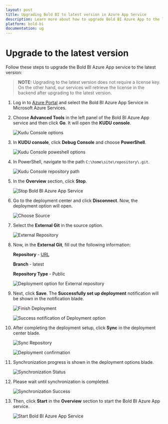 ```yaml
---
layout: post
title: Upgrading Bold BI to latest version in Azure App Service
description: Learn more about how to upgrade Bold BI Azure App to the latest version using the Azure Resource Manager template.
platform: bold-bi
documentation: ug
---
```


# Upgrade to the latest version

Follow these steps to upgrade the Bold BI Azure App service to the latest version:

> **NOTE:** Upgrading to the latest version does not require a license key. On the other hand, our services will retrieve the license in the backend after upgrading to the latest version.

1. Log in to [Azure Portal](https://portal.azure.com) and select the Bold BI Azure App Service in Microsoft Azure Services.

2. Choose **Advanced Tools** in the left panel of the Bold BI Azure App service and then click **Go**. It will open the **KUDU console**.

     ![Kudu Console options](/static/assets/embedded/setup/images/kudu-console-tool.png)

3. In **KUDU console**, click **Debug Console** and choose **PowerShell**.

     ![Kudu Console poweshell options](/static/assets/embedded/setup/images/powershell-option.png)

4. In PowerShell, navigate to the path `C:\home\site\repository\.git`.

     ![Kudu Console repository path](/static/assets/embedded/setup/images/powershell-repository-path.png)

5. In the **Overview** section, click **Stop**.

    ![Stop Bold BI Azure App Service](/static/assets/embedded/setup/images/stopappservice.png)

6. Go to the deployment center and click **Disconnect**. Now, the deployment option will open.

    ![Choose Source](/static/assets/embedded/setup/images/arm-upgrade-disconnect-existing-v4-1-36.png)

7. Select the **External Git** in the source option.

    ![External Repository](/static/assets/embedded/setup/images/arm-upgrade-select-external.png)


8. Now, in the **External Git**, fill out the following information:

    **Repository** - [URL](https://github.com/boldbi/azure-arm-template.git)

    **Branch** - latest

    **Repository Type** - Public

    ![Deployment option for External repository](/static/assets/embedded/setup/images/arm-upgrade-choose-repo-and-branch-v4-2-69.png)

9. Next, click **Save**. The **Successfully set up deployment** notification will be shown in the notification blade.

    ![Finish Deployment](/static/assets/embedded/setup/images/arm-upgrade-review-and-finish-v4-2-69.png)

    ![Success notification of Deployment option](/static/assets/embedded/setup/images/setup-success.png)

10. After completing the deployment setup, click **Sync** in the deployment center blade.

    ![Sync Repository](/static/assets/embedded/setup/images/arm-upgrade-sync-v4-2-69.png)

    ![Deployment confirmation](/static/assets/embedded/setup/images/redeployment-confirmation-upgrade.png)

11. Synchronization progress is shown in the deployment options blade.

    ![Synchronization Status](/static/assets/embedded/setup/images/arm-upgrade-sync-request-status.png)

12. Please wait until synchronization is completed.

    ![Synchronization Success](/static/assets/embedded/setup/images/arm-upgrade-sync-request-success.png)

13. Then, click **Start** in the **Overview** section to start the Bold BI Azure App service.

    ![Start Bold BI Azure App Service](/static/assets/embedded/setup/images/start-app-service.png)
